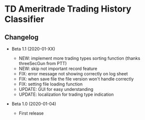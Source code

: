 # TD Ameritrade Trading History Classifier

## Changelog

* Beta 1.1 (2020-01-XX)
    * NEW: implement more trading types sorting function (thanks threeSecGun from PTT)
    * NEW: skip not important record feature
    * FIX: error message not showing correctly on log sheet
    * FIX: when save file the file version won't handle correctly
    * FIX: setting file loading function
    * UPDATE: GUI for easy understanding
    * UPDATE: localization for trading type indication

* Beta 1.0 (2020-01-04)
    * First release